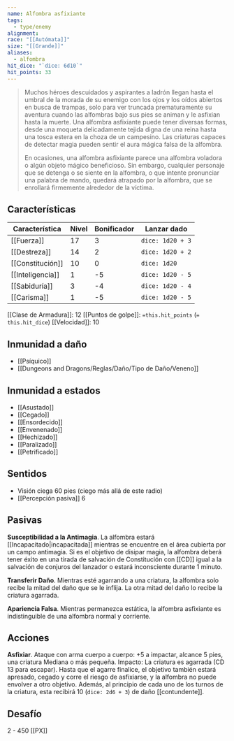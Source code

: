```yaml
---
name: Alfombra asfixiante
tags:
  - type/enemy
alignment: 
race: "[[Autómata]]"
size: "[[Grande]]"
aliases:
  - alfombra
hit_dice: "`dice: 6d10`"
hit_points: 33
---
```

> Muchos héroes descuidados y aspirantes a ladrón llegan hasta el umbral de la morada de su enemigo con los ojos y los oídos abiertos en busca de trampas, solo para ver truncada prematuramente su aventura cuando las alfombras bajo sus pies se animan y le asfixian hasta la muerte. Una alfombra asfixiante puede tener diversas formas, desde una moqueta  delicadamente tejida digna de una reina hasta una tosca estera en la choza de un campesino. Las criaturas capaces de detectar magia pueden sentir el aura mágica falsa de la alfombra.
> 
> En ocasiones, una alfombra asfixiante parece una alfombra voladora o algún objeto mágico beneficioso. Sin embargo, cualquier personaje que se detenga o se siente en la alfombra, o que intente pronunciar una palabra de mando, quedará atrapado por la alfombra, que se enrollará firmemente alrededor de la víctima.
## Características
| Característica   | Nivel | Bonificador | Lanzar dado      |
| ---------------- | ----- | ----------- | ---------------- |
| [[Fuerza]]       | 17    | 3           | `dice: 1d20 + 3` |
| [[Destreza]]     | 14    | 2           | `dice: 1d20 + 2` |
| [[Constitución]] | 10    | 0           | `dice: 1d20`     |
| [[Inteligencia]] | 1     | -5          | `dice: 1d20 - 5` |
| [[Sabiduría]]    | 3     | -4          | `dice: 1d20 - 4` |
| [[Carisma]]      | 1     | -5          | `dice: 1d20 - 5` |

[[Clase de Armadura]]: 12
[[Puntos de golpe]]: `=this.hit_points` (`= this.hit_dice`)
[[Velocidad]]: 10
## Inmunidad a daño
- [[Psíquico]]
- [[Dungeons and Dragons/Reglas/Daño/Tipo de Daño/Veneno]]
## Inmunidad a estados
- [[Asustado]]
- [[Cegado]]
- [[Ensordecido]]
- [[Envenenado]]
- [[Hechizado]]
- [[Paralizado]]
- [[Petrificado]]
## Sentidos
- Visión ciega 60 pies (ciego más allá de este radio)
- [[Percepción pasiva]] 6

## Pasivas

**Susceptibilidad a la Antimagia**. La alfombra estará [[Incapacitado|incapacitada]] mientras se encuentre en el área cubierta por un campo antimagia. Si es el objetivo de disipar magia, la alfombra deberá tener éxito en una tirada de salvación de Constitución con [[CD]] igual a la salvación de conjuros del lanzador o estará inconsciente durante 1 minuto. 

**Transferir Daño**. Mientras esté agarrando a una criatura, la alfombra solo recibe la mitad del daño que se le inflija. La otra mitad del daño lo recibe la criatura agarrada. 

**Apariencia Falsa**. Mientras permanezca estática, la alfombra asfixiante es indistinguible de una alfombra normal y corriente.
## Acciones
**Asfixiar**. Ataque con arma cuerpo a cuerpo: +5 a impactar, alcance 5 pies, una criatura Mediana o más pequeña. Impacto: La criatura es agarrada (CD 13 para escapar). Hasta que el agarre finalice, el objetivo también estará apresado, cegado y corre el riesgo de asfixiarse, y la alfombra no puede envolver a otro objetivo. Además, al principio de cada uno de los turnos de la criatura, esta recibirá 10 (`dice: 2d6 + 3`) de daño [[contundente]]. 
## Desafío
2 - 450 [[PX]]